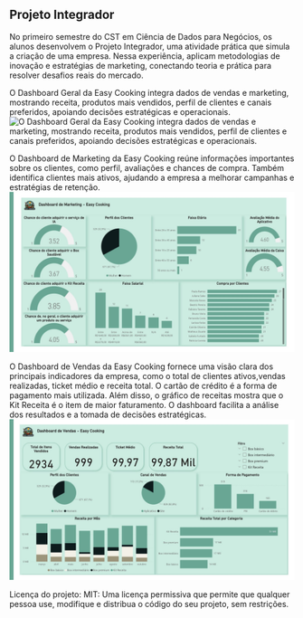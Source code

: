 ## Projeto Integrador

No primeiro semestre do CST em Ciência de Dados para Negócios, os alunos desenvolvem o Projeto Integrador, uma atividade prática que simula a criação de uma empresa. Nessa experiência, aplicam metodologias de inovação e estratégias de marketing, conectando teoria e prática para resolver desafios reais do mercado.


O Dashboard Geral da Easy Cooking integra dados de vendas e marketing, mostrando receita, produtos mais vendidos, perfil de clientes e canais preferidos, apoiando decisões estratégicas e operacionais.
![O Dashboard Geral da Easy Cooking integra dados de vendas e marketing, mostrando receita, produtos mais vendidos, perfil de clientes e canais preferidos, apoiando decisões estratégicas e operacionais.](Geral-1.JPG)

O Dashboard de Marketing da Easy Cooking reúne informações importantes sobre os clientes, como perfil, avaliações e chances de compra. Também identifica clientes mais ativos, ajudando a empresa a melhorar campanhas e estratégias de retenção.
![O Dashboard de Marketing da Easy Cooking reúne informações importantes sobre os clientes, como perfil, avaliações e chances de compra. Também identifica clientes mais ativos, ajudando a empresa a melhorar campanhas e estratégias de retenção.](Marketing.JPG)

O Dashboard de Vendas da Easy Cooking fornece uma visão clara dos principais indicadores da empresa, como o total de clientes ativos,vendas realizadas, ticket médio e receita total. O cartão de crédito é a forma de pagamento mais utilizada. Além disso, o gráfico de receitas mostra que o Kit Receita é o item de maior faturamento. O dashboard facilita a análise dos resultados e a tomada de decisões estratégicas.
![alt text](Vendas.JPG)

Licença do projeto: MIT: Uma licença permissiva que permite que qualquer pessoa use, modifique e distribua o código do seu projeto, sem restrições.
